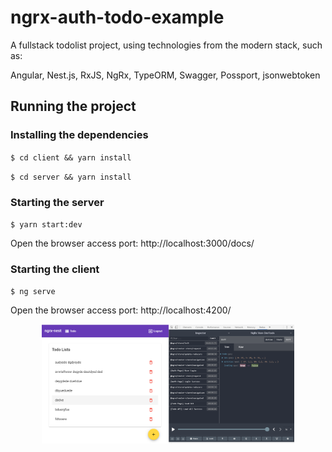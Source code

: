 # ngrx-auth-todo-example

A fullstack todolist project, using technologies from the modern stack, such as: 

Angular, Nest.js, RxJS, NgRx, TypeORM, Swagger, Possport, jsonwebtoken

## Running the project

### Installing the dependencies

` $ cd client && yarn install `

` $ cd server && yarn install `

### Starting the server

` $ yarn start:dev `

Open the browser access port: http://localhost:3000/docs/

### Starting the client

`$ ng serve`

Open the browser access port: http://localhost:4200/

<div align=center><img src="https://github.com/111hunter/111hunter.github.io/blob/master/img/app-state.png" width="80%"></div>






